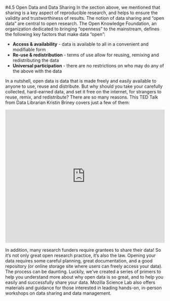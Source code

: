 #4.5 Open Data and Data Sharing
In the section above, we mentioned that sharing is a key aspect of reproducible research, and helps to ensure the validity and trustworthiness of results. The notion of data sharing and “open data” are central to open research. The Open Knowledge Foundation, an organization dedicated to bringing “openness” to the mainstream, defines the following key factors that make data “open”:

* **Access & availability** - data is available to all in a convenient and modifiable form
* **Re-use & redistribution** - terms of use allow for reusing, remixing and redistributing the data
* **Universal participation** - there are no restrictions on who may do any of the above with the data

In a nutshell, open data is data that is made freely and easily available to anyone to use, reuse and distribute.   But why should you take your carefully collected, hard-earned data, and set it free on the internet, for strangers to reuse, remix, and redistribute? There are so many reasons. This TED Talk from Data Librarian Kristin Briney covers just a few of them: 

<iframe width="100%" height="420" src="https://www.youtube.com/embed/dXKbkpilQME" frameborder="0" allowfullscreen></iframe>

In addition, many research funders require grantees to share their data! So it’s not only great open research practice, it’s also the law. Opening your data requires some careful planning, great documentation, and a good repository (or online storage site where users can freely access your data). The process can be daunting. Luckily, we’ve created a series of primers to help you understand more about why open data is so great, and to help you easily and successfully share your data. Mozilla Science Lab also offers materials and guidance for those interested in leading hands-on, in-person workshops on data sharing and data management.
